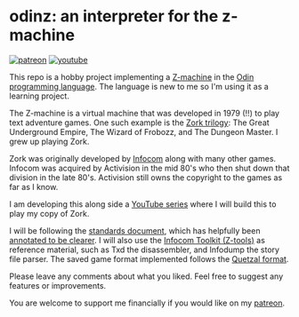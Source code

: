 # odinz: an interpreter for the z-machine

[![patreon](https://img.shields.io/badge/patreon-FF5441?style=for-the-badge&logo=Patreon)](Https://www.patreon.com/hughdavenport)
[![youtube](https://img.shields.io/badge/youtube-FF0000?style=for-the-badge&logo=youtube)](https://www.youtube.com/watch?v=d4Gjps5gIjw&list=PL5r5Q39GjMDfyTr-QAT0hU81j5ly1nTpB)

This repo is a hobby project implementing a [Z-machine](https://en.wikipedia.org/wiki/Z-machine) in the [Odin programming language](https://odin-lang.org/). The language is new to me so I'm using it as a learning project.

The Z-machine is a virtual machine that was developed in 1979 (!!) to play text adventure games. One such example is the [Zork trilogy](https://en.wikipedia.org/wiki/Zork): The Great Underground Empire, The Wizard of Frobozz, and The Dungeon Master. I grew up playing Zork.

Zork was originally developed by [Infocom](https://en.wikipedia.org/wiki/Infocom) along with many other games. Infocom was acquired by Activision in the mid 80's who then shut down that division in the late 80's. Activision still owns the copyright to the games as far as I know.

I am developing this along side a [YouTube series](https://www.youtube.com/watch?v=d4Gjps5gIjw&list=PL5r5Q39GjMDfyTr-QAT0hU81j5ly1nTpB) where I will build this to play my copy of Zork.

I will be following the [standards document](https://www.inform-fiction.org/zmachine/standards/current/overview.html), which has helpfully been [annotated to be clearer](https://zspec.jaredreisinger.com/). I will also use the [Infocom Toolkit (Z-tools)](https://inform-fiction.org/zmachine/ztools.html) as reference material, such as Txd the disassembler, and Infodump the story file parser. The saved game format implemented follows the [Quetzal format](https://inform-fiction.org/zmachine/standards/quetzal/index.html).

Please leave any comments about what you liked. Feel free to suggest any features or improvements.

You are welcome to support me financially if you would like on my [patreon](https://www.patreon.com/hughdavenport).
